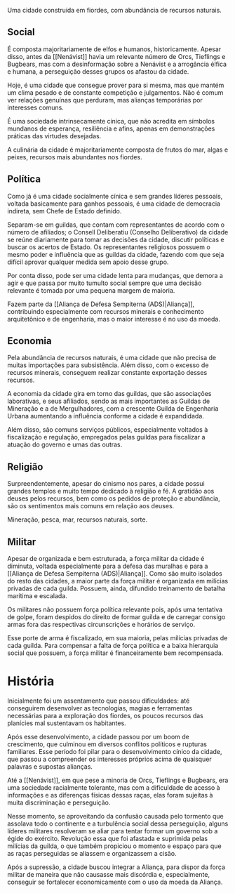 
Uma cidade construída em fiordes, com abundância de recursos naturais.

## Social

É composta majoritariamente de elfos e humanos, historicamente. Apesar disso, antes da [[Nenávist]] havia um relevante número de Orcs, Tieflings e Bugbears, mas com a desinformação sobre a Nenávist e a arrogância élfica e humana, a perseguição desses grupos os afastou da cidade.

Hoje, é uma cidade que consegue prover para si mesma, mas que mantém um clima pesado e de constante competição e julgamentos. Não é comum ver relações genuínas que perduram, mas alianças temporárias por interesses comuns.

É uma sociedade intrinsecamente cínica, que não acredita em símbolos mundanos de esperança, resiliência e afins, apenas em demonstrações práticas das virtudes desejadas.

A culinária da cidade é majoritariamente composta de frutos do mar, algas e peixes, recursos mais abundantes nos fiordes.

## Política

Como já é uma cidade socialmente cínica e sem grandes líderes pessoais, voltada basicamente para ganhos pessoais, é uma cidade de democracia indireta, sem Chefe de Estado definido.

Separam-se em guildas, que contam com representantes de acordo com o número de afiliados; o Consell Deliberatiu (Conselho Deliberativo) da cidade se reúne diariamente para tomar as decisões da cidade, discutir políticas e buscar os acertos de Estado. Os representantes religiosos possuem o mesmo poder e influência que as guildas da cidade, fazendo com que seja difícil aprovar qualquer medida sem apoio desse grupo.

Por conta disso, pode ser uma cidade lenta para mudanças, que demora a agir e que passa por muito tumulto social sempre que uma decisão relevante é tomada por uma pequena margem de maioria.

Fazem parte da [[Aliança de Defesa Sempiterna (ADS)|Aliança]], contribuindo especialmente com recursos minerais e conhecimento arquitetônico e de engenharia, mas o maior interesse é no uso da moeda.

## Economia

Pela abundância de recursos naturais, é uma cidade que não precisa de muitas importações para subsistência. Além disso, com o excesso de recursos minerais, conseguem realizar constante exportação desses recursos.

A economia da cidade gira em torno das guildas, que são associações laborativas, e seus afiliados, sendo as mais importantes as Guildas de Mineração e a de Mergulhadores, com a crescente Guilda de Engenharia Urbana aumentando a influência conforme a cidade é expandidada.

Além disso, são comuns serviços públicos, especialmente voltados à fiscalização e regulação, empregados pelas guildas para fiscalizar a atuação do governo e umas das outras.
## Religião

Surpreendentemente, apesar do cinismo nos pares, a cidade possui grandes templos e muito tempo dedicado à religião e fé. A gratidão aos deuses pelos recursos, bem como os pedidos de proteção e abundância, são os sentimentos mais comuns em relação aos deuses.

Mineração, pesca, mar, recursos naturais, sorte.
## Militar

Apesar de organizada e bem estruturada, a força militar da cidade é diminuta, voltada especialmente para a defesa das muralhas e para a [[Aliança de Defesa Sempiterna (ADS)|Aliança]]. Como são muito isolados do resto das cidades, a maior parte da força militar é organizada em milícias privadas de cada guilda. Possuem, ainda, difundido treinamento de batalha marítima e escalada.

Os militares não possuem força política relevante pois, após uma tentativa de golpe, foram despidos do direito de formar guilda e de carregar consigo armas fora das respectivas circunscrições e horários de serviço.

Esse porte de arma é fiscalizado, em sua maioria, pelas milícias privadas de cada guilda. Para compensar a falta de força política e a baixa hierarquia social que possuem, a força militar é financeiramente bem recompensada.

# História

Inicialmente foi um assentamento que passou dificuldades: até conseguirem desenvolver as tecnologias, magias e ferramentas necessárias para a exploração dos fiordes, os poucos recursos das planícies mal sustentavam os habitantes.

Após esse desenvolvimento, a cidade passou por um boom de crescimento, que culminou em diversos conflitos políticos e rupturas familiares. Esse período foi pilar para o desenvolvimento cínico da cidade, que passou a compreender os interesses próprios acima de quaisquer palavras e supostas alianças.

Até a [[Nenávist]], em que pese a minoria de Orcs, Tieflings e Bugbears, era uma sociedade racialmente tolerante, mas com a dificuldade de acesso à informações e as diferenças físicas dessas raças, elas foram sujeitas à muita discriminação e perseguição.

Nesse momento, se aproveitando da confusão causada pelo tormento que assolava todo o continente e a turbulência social dessa perseguição, alguns líderes militares resolveram se aliar para tentar formar um governo sob a égide do exército. Revolução essa que foi afastada e suprimida pelas milícias da guilda, o que também propiciou o momento e espaço para que as raças perseguidas se aliassem e organizassem a cisão.

Após a supressão, a cidade buscou integrar a Aliança, para dispor da força militar de maneira que não causasse mais discórdia e, especialmente, conseguir se fortalecer economicamente com o uso da moeda da Aliança.